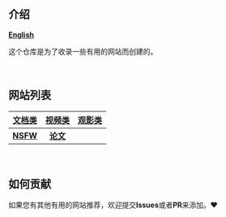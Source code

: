 ## 介绍
[**English**](./English.md)

这个仓库是为了收录一些有用的网站而创建的。

<br>

## 网站列表

|[文档类](./docs/document.md)|[视频类](./docs/video.md)|[观影类](./docs/movie.md)|
|:---:|:---:|:---:|
|[**NSFW**](./docs/nsfw.md)|[**论文**](./docs/thesis.md)||

<br>

## 如何贡献
如果您有其他有用的网站推荐，欢迎提交**Issues**或者**PR**来添加。:heart: